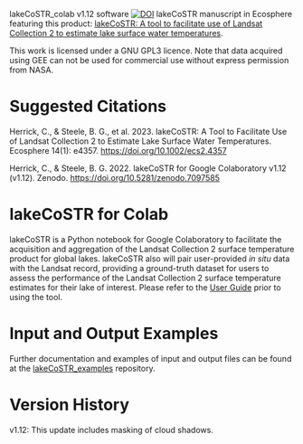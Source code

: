 lakeCoSTR_colab v1.12 software [![DOI](https://zenodo.org/badge/478682003.svg)](https://zenodo.org/badge/latestdoi/478682003)
lakeCoSTR manuscript in Ecosphere featuring this product: [lakeCoSTR: A tool to facilitate use of Landsat Collection 2 to estimate lake surface water temperatures](https://esajournals.onlinelibrary.wiley.com/doi/10.1002/ecs2.4357).

This work is licensed under a GNU GPL3 licence. Note that data acquired using GEE can not be used for commercial use without express permission from NASA. 

# Suggested Citations

Herrick, C., & Steele, B. G., et al. 2023. lakeCoSTR: A Tool to Facilitate Use of Landsat Collection 2 to Estimate Lake Surface Water Temperatures. Ecosphere 14(1): e4357. https://doi.org/10.1002/ecs2.4357

Herrick, C., & Steele, B. G. 2022. lakeCoSTR for Google Colaboratory v1.12 (v1.12). Zenodo. https://doi.org/10.5281/zenodo.7097585

# lakeCoSTR for Colab

lakeCoSTR is a Python notebook for Google Colaboratory to facilitate the acquisition and aggregation of the Landsat Collection 2 surface temperature product for global lakes. lakeCoSTR also will pair user-provided *in situ* data with the Landsat record, providing a ground-truth dataset for users to assess the performance of the Landsat Collection 2 surface temperature estimates for their lake of interest. Please refer to the [User Guide](https://github.com/lakeCoSTR/lakeCoSTR_colab/blob/main/UserGuide_lakeCoSTR_colab.md) prior to using the tool.

# Input and Output Examples

Further documentation and examples of input and output files can be found at the [lakeCoSTR_examples](https://github.com/lakeCoSTR/lakeCoSTR_examples) repository.

# Version History
v1.12: This update includes masking of cloud shadows.


